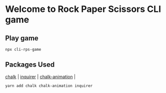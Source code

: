 # Welcome to Rock Paper Scissors CLI game

## Play game

```
npx cli-rps-game
```

## Packages Used

[chalk](https://github.com/chalk/chalk) |
[inquirer](https://github.com/SBoudrias/Inquirer.js) |
[chalk-animation](https://github.com/bokub/chalk-animation) |

```sh
yarn add chalk chalk-animation inquirer
```
